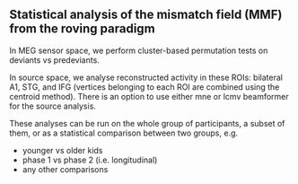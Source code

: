 ## Statistical analysis of the mismatch field (MMF) from the roving paradigm

In MEG sensor space, we perform cluster-based permutation tests on deviants vs predeviants.
 
In source space, we analyse reconstructed activity in these ROIs: bilateral A1, STG, and IFG (vertices belonging to each ROI are combined using the centroid method). There is an option to use either mne or lcmv beamformer for the source analysis.

These analyses can be run on the whole group of participants, a subset of them, or as a statistical comparison between two groups, e.g.
- younger vs older kids
- phase 1 vs phase 2 (i.e. longitudinal)
- any other comparisons
